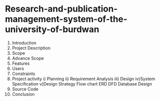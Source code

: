 # Research-and-publication-management-system-of-the-university-of-burdwan
1. Introduction 
2. Project Description 
3. Scope
4. Advance Scope 
5. Features 
6. Users
7. Constraints 
8. Project activity 
          i) Planning 
          ii) Requirement Analysis 
         iii) Design 
         iv)System Specification
         v)Design Strategy 
                Flow chart
                ERD
                DFD
                Database Design
9. Source Code
10. Conclusion
